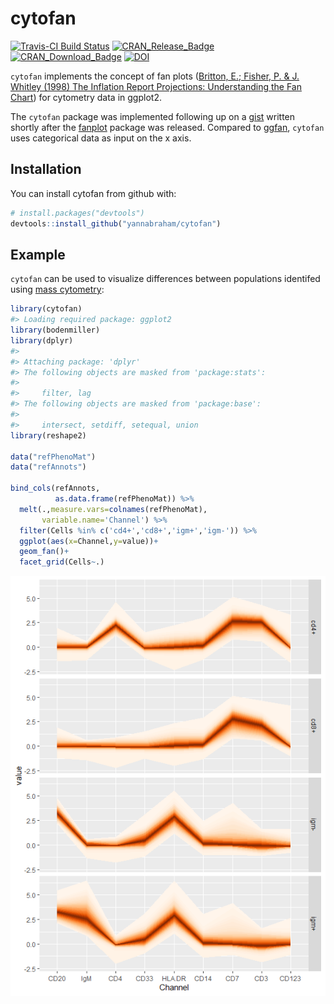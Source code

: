 
<!-- README.md is generated from README.Rmd. Please edit that file -->
cytofan
=======

[![Travis-CI Build Status](https://travis-ci.org/yannabraham/cytofan.svg?branch=master)](https://travis-ci.org/yannabraham/cytofan) [![CRAN\_Release\_Badge](http://www.r-pkg.org/badges/version-ago/cytofan)](https://CRAN.R-project.org/package=cytofan) [![CRAN\_Download\_Badge](http://cranlogs.r-pkg.org/badges/cytofan)](https://CRAN.R-project.org/package=cytofan) [![DOI](https://zenodo.org/badge/DOI/10.5281/zenodo.3557320.svg)](https://doi.org/10.5281/zenodo.3557320)

`cytofan` implements the concept of fan plots ([Britton, E.; Fisher, P. & J. Whitley (1998) The Inflation Report Projections: Understanding the Fan Chart](https://www.bankofengland.co.uk/quarterly-bulletin/1998/q1/the-inflation-report-projections-understanding-the-fan-chart)) for cytometry data in ggplot2.

The `cytofan` package was implemented following up on a [gist](https://gist.github.com/yannabraham/6f8474ab32e8eec63c2e) written shortly after the [fanplot](https://cran.r-project.org/web/packages/fanplot/index.html) package was released. Compared to [ggfan](https://cran.r-project.org/web/packages/ggfan/index.html), `cytofan` uses categorical data as input on the x axis.

Installation
------------

You can install cytofan from github with:

``` r
# install.packages("devtools")
devtools::install_github("yannabraham/cytofan")
```

Example
-------

`cytofan` can be used to visualize differences between populations identifed using [mass cytometry](http://www.nature.com/nbt/journal/v30/n9/full/nbt.2317.html):

``` r
library(cytofan)
#> Loading required package: ggplot2
library(bodenmiller)
library(dplyr)
#> 
#> Attaching package: 'dplyr'
#> The following objects are masked from 'package:stats':
#> 
#>     filter, lag
#> The following objects are masked from 'package:base':
#> 
#>     intersect, setdiff, setequal, union
library(reshape2)

data("refPhenoMat")
data("refAnnots")

bind_cols(refAnnots,
          as.data.frame(refPhenoMat)) %>%
  melt(.,measure.vars=colnames(refPhenoMat),
       variable.name='Channel') %>%
  filter(Cells %in% c('cd4+','cd8+','igm+','igm-')) %>%
  ggplot(aes(x=Channel,y=value))+
  geom_fan()+
  facet_grid(Cells~.)
```

![](man/figures/README-example-1.png)
